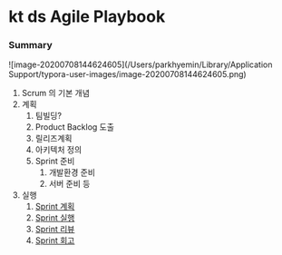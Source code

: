 # kt ds Agile Playbook

### Summary



![image-20200708144624605](/Users/parkhyemin/Library/Application Support/typora-user-images/image-20200708144624605.png)



1. Scrum 의 기본 개념
2. 계획
   1. 팀빌딩?
   2. Product Backlog 도출
   3. 릴리즈계획
   4. 아키텍처 정의
   5. Sprint 준비
      1. 개발환경 준비
      2. 서버 준비 등
3. 실행
   1. [Sprint 계획](./sprint-planning.md)
   2. [Sprint 실행](./sprint-execute.md)
   3. [Sprint 리뷰](./sprint-review.md)
   4. [Sprint 회고](./sprint-retro.md)





